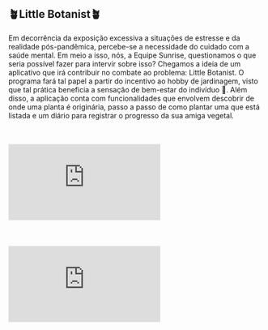 ## 🪴Little Botanist🪴

Em decorrência da exposição excessiva a situações de estresse e da realidade pós-pandêmica, percebe-se a necessidade do cuidado com a saúde mental. Em meio a isso, nós, a Equipe Sunrise, questionamos o que seria possível fazer para intervir sobre isso?
Chegamos a ideia de um aplicativo que irá contribuir no combate ao problema: Little Botanist. O programa fará tal papel a partir do incentivo ao hobby de jardinagem, visto que tal prática beneficia a sensação de bem-estar do indivíduo 🌱. Além disso, a aplicação conta com funcionalidades que envolvem descobrir de onde uma planta é originária, passo a passo de como plantar uma que está listada e um diário para registrar o progresso da sua amiga vegetal.

<br> </br>
![PDF (arrastado).pdf](https://github.com/TheAnders007/ProjetosAcademy/files/13687854/PDF.arrastado.pdf)
<br> </br>
<br> </br>
![PDF (arrastado).pdf](https://github.com/TheAnders007/ProjetosAcademy/files/13687859/PDF.arrastado.pdf)


